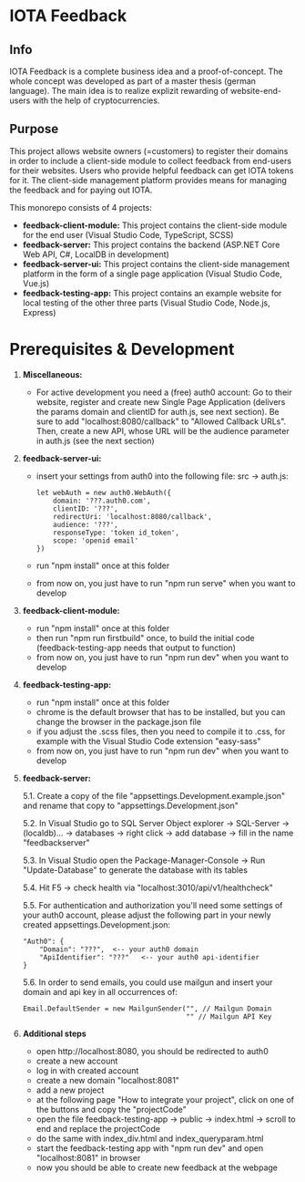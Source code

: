 # IOTA Feedback

## Info
IOTA Feedback is a complete business idea and a proof-of-concept. The whole concept was developed as part of a master thesis (german language). The main idea is to realize explizit rewarding of website-end-users with the help of cryptocurrencies.

## Purpose
This project allows website owners (=customers) to register their domains in order to include a client-side module to collect feedback from end-users for their websites. Users who provide helpful feedback can get IOTA tokens for it. The client-side management platform provides means for managing the feedback and for paying out IOTA.


This monorepo consists of 4 projects:
- **feedback-client-module:** This project contains the client-side module for the end user (Visual Studio Code, TypeScript, SCSS)
- **feedback-server:** This project contains the backend (ASP.NET Core Web API, C#, LocalDB in development)
- **feedback-server-ui:** This project contains the client-side management platform in the form of a single page application (Visual Studio Code, Vue.js)
- **feedback-testing-app:** This project contains an example website for local testing of the other three parts (Visual Studio Code, Node.js, Express)

# Prerequisites & Development
1. **Miscellaneous:**
    - For active development you need a (free) auth0 account: Go to their website, register and create new Single Page Application (delivers the params domain and clientID for auth.js, see next section). Be sure to add "localhost:8080/callback" to "Allowed Callback URLs". Then, create a new API, whose URL will be the audience parameter in auth.js (see the next section)

2. **feedback-server-ui:**
    - insert your settings from auth0 into the following file: src -> auth.js:

        ```
        let webAuth = new auth0.WebAuth({
            domain: '???.auth0.com',
            clientID: '???',
            redirectUri: 'localhost:8080/callback',
            audience: '???',
            responseType: 'token id_token',
            scope: 'openid email'
        })
        ```

    - run "npm install" once at this folder
    - from now on, you just have to run "npm run serve" when you want to develop

3. **feedback-client-module:**
    - run "npm install" once at this folder
    - then run "npm run firstbuild" once, to build the initial code (feedback-testing-app needs that output to function)
    - from now on, you just have to run "npm run dev" when you want to develop

4. **feedback-testing-app:**
    - run "npm install" once at this folder
    - chrome is the default browser that has to be installed, but you can change the browser in the package.json file
    - if you adjust the .scss files, then you need to compile it to .css, for example with the Visual Studio Code extension "easy-sass"
    - from now on, you just have to run "npm run dev" when you want to develop

5. **feedback-server:**

    5.1. Create a copy of the file "appsettings.Development.example.json" and rename that copy to "appsettings.Development.json"

    5.2. In Visual Studio go to SQL Server Object explorer -> SQL-Server -> (localdb)... -> databases -> right click -> add database -> fill in the name "feedbackserver"

    5.3. In Visual Studio open the Package-Manager-Console -> Run "Update-Database" to generate the database with its tables

    5.4. Hit F5 -> check health via "localhost:3010/api/v1/healthcheck"

    5.5. For authentication and authorization you'll need some settings of your auth0 account, please adjust the following part in your newly created appsettings.Development.json:

    ```
    "Auth0": {
        "Domain": "???",  <-- your auth0 domain
        "ApiIdentifier": "???"   <-- your auth0 api-identifier
    }
    ```

    5.6. In order to send emails, you could use mailgun and insert your domain and api key in all occurrences of:
    ```
    Email.DefaultSender = new MailgunSender("", // Mailgun Domain
                                            "" // Mailgun API Key
    ```

6. **Additional steps**
    - open http://localhost:8080, you should be redirected to auth0
    - create a new account
    - log in with created account
    - create a new domain "localhost:8081"
    - add a new project
    - at the following page "How to integrate your project", click on one of the buttons and copy the "projectCode"
    - open the file feedback-testing-app -> public -> index.html -> scroll to end and replace the projectCode
    - do the same with index_div.html and index_queryparam.html
    - start the feedback-testing app with "npm run dev" and open "localhost:8081" in browser
    - now you should be able to create new feedback at the webpage

